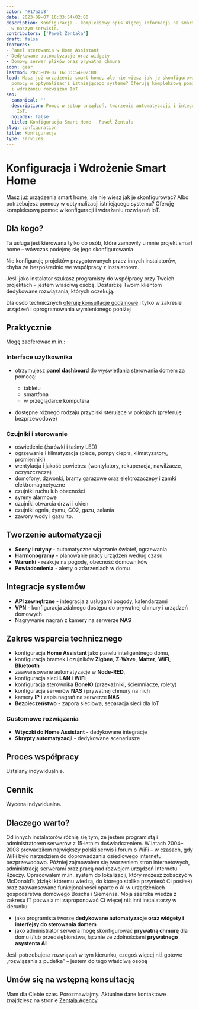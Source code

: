 ```yaml
---
color: '#17a2b8'
date: 2023-09-07 16:33:54+02:00
description: Konfiguracja - kompleksowy opis Więcej informacji na smart home znajdziesz
  w naszym serwisie.
contributors: ['Paweł Żentała']
draft: false
features:
- Panel sterowania w Home Assistant
- Dedykowane automatyzacje oraz widgety
- Domowy serwer plików oraz prywatna chmura
icon: gear
lastmod: 2023-09-07 16:33:54+02:00
lead: Masz już urządzenia smart home, ale nie wiesz jak je skonfigurować? Albo potrzebujesz
  pomocy w optymalizacji istniejącego systemu? Oferuję kompleksową pomoc w konfiguracji
  i wdrażaniu rozwiązań IoT.
seo:
  canonical: ''
  description: Pomoc w setup urządzeń, tworzenie automatyzacji i integracja systemów
    IoT.
  noindex: false
  title: Konfiguracja Smart Home - Paweł Żentała
slug: configuration
title: Konfiguracja
type: services
---
```



# Konfiguracja i Wdrożenie Smart Home

Masz już urządzenia smart home, ale nie wiesz jak je skonfigurować? Albo potrzebujesz pomocy w optymalizacji istniejącego systemu? Oferuję kompleksową pomoc w konfiguracji i wdrażaniu rozwiązań IoT.

## Dla kogo?

Ta usługa jest kierowana tylko do osób, które zamówiły u mnie projekt smart home – wówczas podejmę się jego skonfigurowania

Nie konfiguruję projektów przygotowanych przez innych instalatorów, chyba że bezpośrednio we współpracy z instalatorem.

Jeśli jako instalator szukasz programisty do współpracy przy Twoich projektach – jestem właściwą osobą. Dostarczę Twoim klientom dedykowane rozwiązania, których oczekują.

Dla osób technicznych [oferuję konsultacje godzinowe](/offer/consulting/) i tylko w zakresie urządzeń i oprogramowania wymienionego poniżej

## Praktycznie

Mogę zaoferowac m.in.:

### Interface użytkownika

- otrzymujesz **panel dashboard** do wyświetlania sterowania domem za pomocą:
  - tabletu
  - smartfona
  - w przeglądarce komputera

- dostępne różnego rodzaju przyciski sterujące w pokojach (preferuję bezprzewodowe)

### Czujniki i sterowanie

- oświetlenie (żarówki i taśmy LED)
- ogrzewanie i klimatyzacja (piece, pompy ciepła, klimatyzatory, promienniki)
- wentylacja i jakość powietrza (wentylatory, rekuperacja, nawilżacze, oczyszczacze)
- domofony, dzwonki, bramy garażowe oraz elektrozaczepy i zamki elektromagnetyczne
- czujniki ruchu lub obecności
- syreny alarmowe
- czujniki otwarcia drzwi i okien
- czujniki ognia, dymu, CO2, gazu, zalania
- zawory wody i gazu itp.

## Tworzenie automatyzacji

- **Sceny i rutyny** - automatyczne włączanie świateł, ogrzewania
- **Harmonogramy** - planowanie pracy urządzeń według czasu
- **Warunki** - reakcje na pogodę, obecność domowników
- **Powiadomienia** - alerty o zdarzeniach w domu

## Integracje systemów

- **API zewnętrzne** - integracja z usługami pogody, kalendarzami
- **VPN** - konfiguracja zdalnego dostępu do prywatnej chmury i urządzeń domowych
- Nagrywanie nagrań z kamery na serwerze **NAS**

## Zakres wsparcia technicznego

- konfiguracja **Home Assistant** jako panelu inteligentnego domu,
- konfiguracja bramek i czujników **Zigbee**, **Z-Wave**, **Matter**, **WiFi**, **Bluetooth**
- zaawansowane automatyzacje w **Node-RED**,
- konfiguracja sieci **LAN** i **WiFi**,
- konfiguracja sterownika **BoneIO** (przekaźniki, ściemniacze, rolety)
- konfiguracja serverów **NAS** i prywatnej chmury na nich
- kamery **IP** i zapis nagrań na serwerze **NAS**
- **Bezpieczeństwo** - zapora sieciowa, separacja sieci dla IoT

### Customowe rozwiązania

- **Wtyczki do Home Assistant** - dedykowane integracje
- **Skrypty automatyzacji** - dedykowane scenariusze

## Proces współpracy

Ustalany indywidualnie.

## Cennik

Wycena indywidualna.

## Dlaczego warto?

Od innych instalatorów różnię się tym, że jestem programistą i administratorem serwerów z 15‑letnim doświadczeniem. W latach 2004–2008 prowadziłem największy polski serwis i forum o WiFi – w czasach, gdy WiFi było narzędziem do doprowadzania osiedlowego internetu bezprzewodowo. Później zajmowałem się tworzeniem stron internetowych, administracją serwerami oraz pracą nad rozwojem urządzeń Internetu Rzeczy. Opracowałem m.in. system do lokalizacji, który możesz zobaczyć w McDonald’s (dzięki któremu wiedzą, do którego stolika przynieść Ci posiłek) oraz zaawansowane funkcjonalności oparte o AI w urządzeniach gospodarstwa domowego Boscha i Siemensa. Moja szeroka wiedza z zakresu IT pozwala mi zaproponować Ci więcej niż inni instalatorzy w kierunku:

- jako programista tworzę **dedykowane automatyzacje oraz widgety i interfejsy do sterowania domem**
- jako administrator serwera mogę skonfigurować **prywatną chmurę** dla domu i/lub przedsiębiorstwa, łącznie ze zdolnościami **prywatnego asystenta AI**

Jeśli potrzebujesz rozwiązań w tym kierunku, czegoś więcej niż gotowe „rozwiązania z pudełka” – jestem do tego właściwą osobą

## Umów się na wstępną konsultację

Mam dla Ciebie czas. Porozmawiajmy. Aktualne dane kontaktowe znajdziesz na stronie [Zentala.Agency](https://zentala.agency/contact/).
